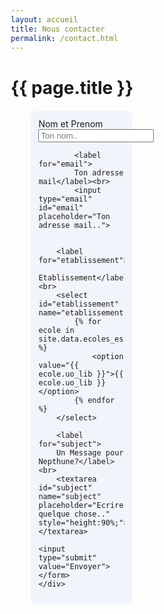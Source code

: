 ```yaml
---
layout: accueil
title: Nous contacter
permalink: /contact.html
---
```


<html>
<head>
<style>
* {box-sizing: border-box;}
    .contact-container {
        display: absolute;
        border-radius: 8px;
        background-color: #f1f5fb;
        padding: 3%;
        width: 40%;
        margin-left: 8%;
        margin-top: 5%;
}


.contact-container input[type=text], .contact-container  input[type=email], 
.contact-container  select, 
.contact-container textarea {
  width: 100%;
  padding: 12px;
  border: 1px solid #ccc;
  border-radius: 4px;
  box-sizing: border-box;
  margin-top: 1%;
  margin-bottom: 8%;
  esize: vertical;
}

textarea {
    margin-top: 1%;
    height: 30%;
}

label {
    font-weight: bold;
    margin-bottom: 1%;
}

.contact-container input[type=submit]:hover {
  background-color: rgba(3, 64, 94, 0.85);
}
.contact-container input[type=submit] {
   color: white;
  cursor: pointer;
  border: none;
  border-radius: 4px;
  float: right;
  padding: 2% 4%;
  background-color: rgba(3, 64, 94, 1);
}

</style>
</head>
<body>
<h1>{{ page.title }}</h1>
    <div class="contact-container">
        <form action="https://formspree.io/f/mgejpnqz" method="POST" id="contact" role="submit">
            <label for="fname">
            Nom et Prenom </label><br>
            <input type="text" id="name"  placeholder="Ton nom..">
            
            <label for="email">
            Ton adresse mail</label><br>
            <input type="email" id="email"  placeholder="Ton adresse mail..">
            
        
        <label for="etablissement">
        Etablissement</label><br>
        <select id="etablissement" name="etablissement">
            {% for ecole in site.data.ecoles_es %}
                <option value="{{ ecole.uo_lib }}">{{ ecole.uo_lib }}</option>
            {% endfor %}
        </select>
        
        <label for="subject">
        Un Message pour Nepthune?</label><br>
        <textarea id="subject" name="subject" placeholder="Ecrire quelque chose.." style="height:90%;"></textarea>
        
    <input type="submit" value="Envoyer">
    </form>
    </div>
</body>
</html>